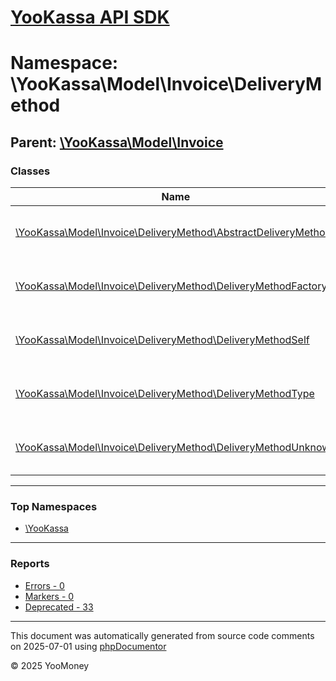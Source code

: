 # [YooKassa API SDK](../home.md)

# Namespace: \YooKassa\Model\Invoice\DeliveryMethod

## Parent: [\YooKassa\Model\Invoice](../namespaces/yookassa-model-invoice.md)

### Classes

| Name | Summary |
| ---- | ------- |
| [\YooKassa\Model\Invoice\DeliveryMethod\AbstractDeliveryMethod](../classes/YooKassa-Model-Invoice-DeliveryMethod-AbstractDeliveryMethod.md) | Класс, представляющий модель DeliveryMethod. |
| [\YooKassa\Model\Invoice\DeliveryMethod\DeliveryMethodFactory](../classes/YooKassa-Model-Invoice-DeliveryMethod-DeliveryMethodFactory.md) | Класс, представляющий модель PaymentMethodFactory. |
| [\YooKassa\Model\Invoice\DeliveryMethod\DeliveryMethodSelf](../classes/YooKassa-Model-Invoice-DeliveryMethod-DeliveryMethodSelf.md) | Класс, представляющий модель DeliveryMethodSelf. |
| [\YooKassa\Model\Invoice\DeliveryMethod\DeliveryMethodType](../classes/YooKassa-Model-Invoice-DeliveryMethod-DeliveryMethodType.md) | Класс, представляющий модель DeliveryMethodType. |
| [\YooKassa\Model\Invoice\DeliveryMethod\DeliveryMethodUnknown](../classes/YooKassa-Model-Invoice-DeliveryMethod-DeliveryMethodUnknown.md) | Класс, представляющий модель DeliveryMethodSelf. |

---

### Top Namespaces

* [\YooKassa](../namespaces/yookassa.md)

---

### Reports
* [Errors - 0](../reports/errors.md)
* [Markers - 0](../reports/markers.md)
* [Deprecated - 33](../reports/deprecated.md)

---

This document was automatically generated from source code comments on 2025-07-01 using [phpDocumentor](http://www.phpdoc.org/)

&copy; 2025 YooMoney